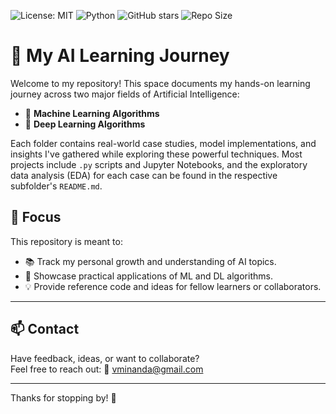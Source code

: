 ![License: MIT](https://img.shields.io/badge/License-MIT-blue.svg)
![Python](https://img.shields.io/badge/Python-3.8%2B-blue)
![GitHub stars](https://img.shields.io/github/stars/your-username/your-repo-name?style=social)
![Repo Size](https://img.shields.io/github/repo-size/vannyminanda888/MachineLearningMastery)


# 🚀 My AI Learning Journey

Welcome to my repository! This space documents my hands-on learning journey across two major fields of Artificial Intelligence:

- 🤖 **Machine Learning Algorithms**
- 🧠 **Deep Learning Algorithms**

Each folder contains real-world case studies, model implementations, and insights I've gathered while exploring these powerful techniques. Most projects include `.py` scripts and Jupyter Notebooks, and the exploratory data analysis (EDA) for each case can be found in the respective subfolder's `README.md`.

## 🎯 Focus

This repository is meant to:

- 📚 Track my personal growth and understanding of AI topics.
- 🧪 Showcase practical applications of ML and DL algorithms.
- 💡 Provide reference code and ideas for fellow learners or collaborators.

---

## 📫 Contact

Have feedback, ideas, or want to collaborate?  
Feel free to reach out: 📧 [vminanda@gmail.com](mailto:vminanda@gmail.com)

---

Thanks for stopping by! 🌟
